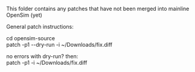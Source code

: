 This folder contains any patches that have not been merged into mainline OpenSim (yet)

General patch instructions:

cd opensim-source  
patch -p1 --dry-run -i ~/Downloads/fix.diff  

no errors with dry-run? then:  
patch -p1 -i ~/Downloads/fix.diff  
